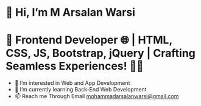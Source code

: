  # 👋 Hi, I’m M Arsalan Warsi
 # 🚀 Frontend Developer 🌐 | HTML, CSS, JS, Bootstrap, jQuery | Crafting Seamless Experiences! 🎨✨
- 👀 I’m interested in Web and App Development
- 🌱 I’m currently learning Back-End Web Development
- 📫 Reach me Through Email mohammadarsalanwarsi@gmail.com


